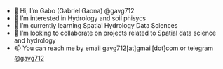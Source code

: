 - 👋 Hi, I’m Gabo (Gabriel Gaona) @gavg712
- 👀 I’m interested in Hydrology and soil phisycs
- 🌱 I’m currently learning Spatial Hydrology Data Sciences
- 💞️ I’m looking to collaborate on projects related to Spatial data science and hydrology
- 📫 You can reach me by email gavg712[at]gmail[dot]com or telegram [@gavg712](https://t.me/gavg712) 

<!---
gavg712/gavg712 is a ✨ special ✨ repository because its `README.md` (this file) appears on your GitHub profile.
You can click the Preview link to take a look at your changes.
--->
